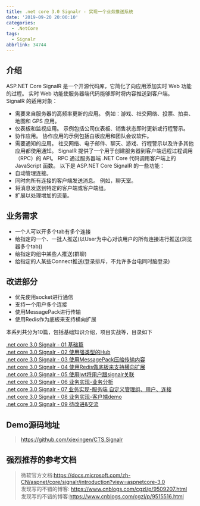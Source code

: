 ```yaml
---
title: .net core 3.0 Signalr - 实现一个业务推送系统
date: '2019-09-20 20:00:10'
categories:
  - .NetCore
tags:
  - Signalr
abbrlink: 34744
---
```


## 介绍
ASP.NET Core SignalR 是一个开源代码库，它简化了向应用添加实时 Web 功能的过程。 实时 Web 功能使服务器端代码能够即时将内容推送到客户端。  
SignalR 的适用对象：  
- 需要来自服务器的高频率更新的应用。 例如：游戏、社交网络、投票、拍卖、地图和 GPS 应用。
- 仪表板和监视应用。 示例包括公司仪表板、销售状态即时更新或行程警示。
- 协作应用。 协作应用的示例包括白板应用和团队会议软件。
- 需要通知的应用。 社交网络、电子邮件、聊天、游戏、行程警示以及许多其他应用都使用通知。
SignalR 提供了一个用于创建服务器到客户端远程过程调用（RPC）的 API。 RPC 通过服务器端 .NET Core 代码调用客户端上的 JavaScript 函数。
以下是 ASP.NET Core SignalR 的一些功能：
- 自动管理连接。
- 同时向所有连接的客户端发送消息。 例如，聊天室。
- 将消息发送到特定的客户端或客户端组。
- 扩展以处理增加的流量。

## 业务需求
- 一个人可以开多个tab有多个连接
- 给指定的一个、一批人推送(以User为中心对该用户的所有连接进行推送(浏览器多个tab))
- 给指定的组中某些人推送(群聊)
- 给指定的人某些Connect推送(登录排斥，不允许多台电同时脑登录)

## 改进部分
- 优先使用socket进行通信
- 支持一个用户多个连接
- 使用MessagePack进行传输
- 使用Redis作为底板来支持横向扩展

本系列共分为10篇，包括基础知识介绍，项目实战等，目录如下

[.net core 3.0 Signalr - 01 基础篇](/2019/09/21/dotnetcore/signalr/01-base/)   
[.net core 3.0 Signalr - 02 使用强类型的Hub](/2019/09/22/dotnetcore/signalr/02-type-hub/)   
[.net core 3.0 Signalr - 03 使用MessagePack压缩传输内容](/2019/09/29/dotnetcore/signalr/03-message-pack/)   
[.net core 3.0 Signalr - 04 使用Redis做底板来支持横向扩展](/2019/10/01/dotnetcore/signalr/04-redis/)   
[.net core 3.0 Signalr - 05 使用jwt将用户跟signalr关联](/2019/10/02/dotnetcore/signalr/05-jwt/)   
[.net core 3.0 Signalr - 06 业务实现-业务分析](/2019/10/03/dotnetcore/signalr/06-analysis/)   
[.net core 3.0 Signalr - 07 业务实现-服务端 自定义管理组、用户、连接](/2019/10/04/dotnetcore/signalr/07-self-manager/)   
[.net core 3.0 Signalr - 08 业务实现-客户端demo](/2019/10/05/dotnetcore/signalr/08-clientdemo/)   
[.net core 3.0 Signalr - 09 待改进&交流](/2019/10/05/dotnetcore/signalr/09-todo/)   

## Demo源码地址
> https://github.com/xiexingen/CTS.Signalr

## 强烈推荐的参考文档  
> 微软官方文档:https://docs.microsoft.com/zh-CN/aspnet/core/signalr/introduction?view=aspnetcore-3.0  
> 发现写的不错的博客: https://www.cnblogs.com/cgzl/p/9509207.html  
> 发现写的不错的博客:https://www.cnblogs.com/cgzl/p/9515516.html
